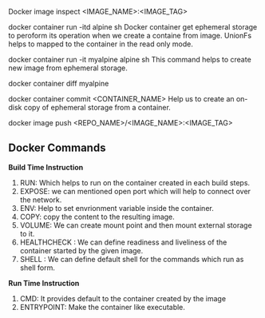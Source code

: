 Docker image inspect <IMAGE_NAME>:<IMAGE_TAG>


docker container run -itd alpine sh
Docker container get ephemeral storage to peroform its operation when we create a containe from image. UnionFs helps to mapped to the container in the read only mode.

docker container run -it myalpine alpine sh
This command helps to create new image from ephemeral storage.

docker container diff myalpine

docker container commit <CONTAINER_NAME>
Help us to create an on-disk copy of ephemeral storage from a container.

docker image push <REPO_NAME>/<IMAGE_NAME>:<IMAGE_TAG>


## Docker Commands
<b> Build Time Instruction </b>

1) RUN: Which helps to run on the container created in each build steps.
2) EXPOSE: we can mentioned open port which will help to connect over the network.
3) ENV: Help to set envrionment variable inside the container.
4) COPY: copy the content to the resulting image.
5) VOLUME: We can create mount point and then mount external storage to it.
6) HEALTHCHECK : We can define readiness and liveliness of the container started by the given image.
7) SHELL : We can define default shell for the commands which run as shell form.

<b> Run Time Instruction </b>

1) CMD: It provides default to the container created by the image
2) ENTRYPOINT: Make the container like executable. 
